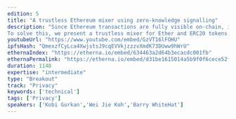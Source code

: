 ```yaml
---
edition: 5
title: "A trustless Ethereum mixer using zero-knowledge signalling"
description: "Since Ethereum transactions are fully visible on-chain, it is possible to trace value transfers and surveil users' financial activity. This state of affairs deprives users of privacy beyond mere pseudonymity. Some workarounds, like using a centralised exchange wallet or a custodial mixing service, however, introduce a high degree of counterparty risk. The Ethereum ecosystem needs a noncustodial mixer which works through strong cryptography, rather than blind trust.
To solve this, we present a trustless mixer for Ether and ERC20 tokens. It builds upon Semaphore, a zero-knowledge signalling system by Barry WhiteHat and Kobi Gurkan. Additionally, it employs a burn relay registry which incentivises third parties to pay gas fees on behalf of mixer users. In this presentation, I will show a high-level architectural overview of the mixer, dive into its underlying zero-knowledge circuits, and discuss other applications of zero-knowledge signalling."
youtubeUrl: "https://www.youtube.com/embed/GzVT16lFOHU"
ipfsHash: "QmexzfCyLca4XwjstsJ9cqEVVkjzzzvXmdK73DUww9hWrU"
ethernaIndex: "https://etherna.io/embed/634463a2d64b3ecacdc001fb"
ethernaPermalink: "https://etherna.io/embed/d31be1615014a5b9f0f6cece52fb5b55f2061e628a1454c15935f198ebc84243"
duration: 1148
expertise: "intermediate"
type: "Breakout"
track: "Privacy"
keywords: ['technical']
tags: ['Privacy']
speakers: ['Kobi Gurkan','Wei Jie Koh','Barry WhiteHat']
---
```

